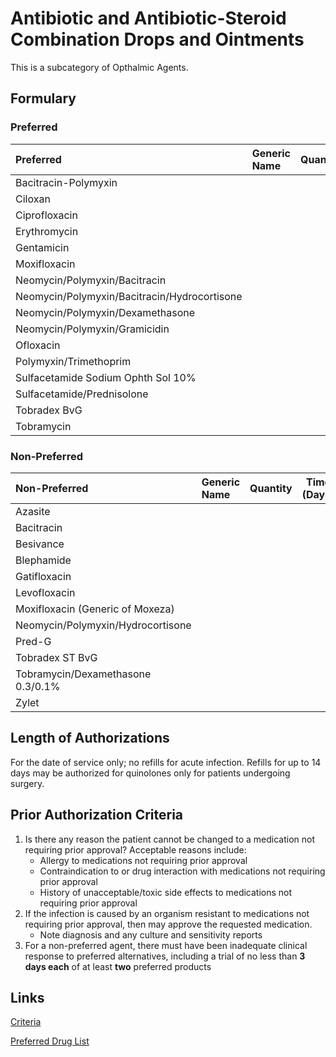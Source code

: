 # Antibiotic and Antibiotic-Steroid Combination Drops and Ointments

This is a subcategory of Opthalmic Agents.

## Formulary

### Preferred

| Preferred                                    | Generic Name | Quantity | Time (Days) |
| :------------------------------------------- | :----------- | :------: | :---------: |
| Bacitracin-Polymyxin                         |              |          |             |
| Ciloxan                                      |              |          |             |
| Ciprofloxacin                                |              |          |             |
| Erythromycin                                 |              |          |             |
| Gentamicin                                   |              |          |             |
| Moxifloxacin                                 |              |          |             |
| Neomycin/Polymyxin/Bacitracin                |              |          |             |
| Neomycin/Polymyxin/Bacitracin/Hydrocortisone |              |          |             |
| Neomycin/Polymyxin/Dexamethasone             |              |          |             |
| Neomycin/Polymyxin/Gramicidin                |              |          |             |
| Ofloxacin                                    |              |          |             |
| Polymyxin/Trimethoprim                       |              |          |             |
| Sulfacetamide Sodium Ophth Sol 10%           |              |          |             |
| Sulfacetamide/Prednisolone                   |              |          |             |
| Tobradex BvG                                 |              |          |             |
| Tobramycin                                   |              |          |             |

### Non-Preferred

| Non-Preferred                     | Generic Name | Quantity | Time (Days) |
| :-------------------------------- | :----------- | :------: | :---------: |
| Azasite                           |              |          |             |
| Bacitracin                        |              |          |             |
| Besivance                         |              |          |             |
| Blephamide                        |              |          |             |
| Gatifloxacin                      |              |          |             |
| Levofloxacin                      |              |          |             |
| Moxifloxacin (Generic of Moxeza)  |              |          |             |
| Neomycin/Polymyxin/Hydrocortisone |              |          |             |
| Pred-G                            |              |          |             |
| Tobradex ST BvG                   |              |          |             |
| Tobramycin/Dexamethasone 0.3/0.1% |              |          |             |
| Zylet                             |              |          |             |

## Length of Authorizations

For the date of service only; no refills for acute infection. Refills for up to 14 days may be authorized for quinolones only for patients undergoing surgery.

## Prior Authorization Criteria

1.  Is there any reason the patient cannot be changed to a medication not requiring prior approval? Acceptable reasons include:
    -   Allergy to medications not requiring prior approval
    -   Contraindication to or drug interaction with medications not requiring prior approval
    -   History of unacceptable/toxic side effects to medications not requiring prior approval
2.  If the infection is caused by an organism resistant to medications not requiring prior approval, then may approve the requested medication.
    -   Note diagnosis and any culture and sensitivity reports
3.  For a non-preferred agent, there must have been inadequate clinical response to preferred alternatives, including a trial of no less than **3 days each** of at least **two** preferred products

## Links

[Criteria](https://pharmacy.medicaid.ohio.gov/sites/default/files/20221001_UPDL_Criteria_APPROVED.pdf#page=82)

[Preferred Drug List](https://pharmacy.medicaid.ohio.gov/sites/default/files/20221001_UPDL_APPROVED_.pdf#page=28)
